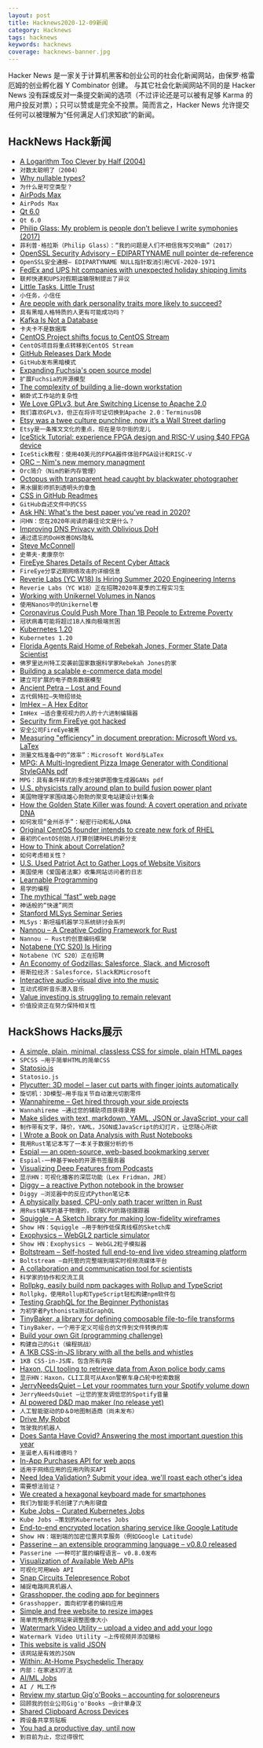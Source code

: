 ```yaml
---
layout: post
title: Hacknews2020-12-09新闻
category: Hacknews
tags: hacknews
keywords: hacknews
coverage: hacknews-banner.jpg
---
```


Hacker News 是一家关于计算机黑客和创业公司的社会化新闻网站，由保罗·格雷厄姆的创业孵化器 Y Combinator 创建。
与其它社会化新闻网站不同的是 Hacker News 没有踩或反对一条提交新闻的选项（不过评论还是可以被有足够 Karma 的用户投反对票）；只可以赞或是完全不投票。简而言之，Hacker News 允许提交任何可以被理解为“任何满足人们求知欲”的新闻。

## HackNews Hack新闻


- [A Logarithm Too Clever by Half (2004)](https://people.eecs.berkeley.edu/~wkahan/LOG10HAF.TXT)
- `对数太聪明了（2004）`
- [Why nullable types?](https://medium.com/dartlang/why-nullable-types-7dd93c28c87a)
- `为什么是可空类型？`
- [AirPods Max](https://www.apple.com/newsroom/2020/12/apple-introduces-airpods-max-the-magic-of-airpods-in-a-stunning-over-ear-design/)
- `AirPods Max`
- [Qt 6.0](https://www.qt.io/blog/qt-6.0-released)
- `Qt 6.0`
- [Philip Glass: My problem is people don’t believe I write symphonies (2017)](https://www.theguardian.com/music/2017/jan/22/philip-glass-80-interview-observer-new-review)
- `菲利普·格拉斯（Philip Glass）：“我的问题是人们不相信我写交响曲”（2017）`
- [OpenSSL Security Advisory – EDIPARTYNAME null pointer de-reference](https://www.openssl.org/news/secadv/20201208.txt)
- `OpenSSL安全通报– EDIPARTYNAME NULL指针取消引用CVE-2020-1971`
- [FedEx and UPS hit companies with unexpected holiday shipping limits](https://www.modernretail.co/retailers/this-is-going-to-ruin-us-fedex-and-ups-hit-companies-with-unexpected-holiday-shipping-limits/)
- `联邦快递和UPS对假期运输限制提出了异议`
- [Little Tasks, Little Trust](http://adamard.com/little_tasks.html)
- `小任务，小信任`
- [Are people with dark personality traits more likely to succeed?](https://psyche.co/ideas/are-people-with-dark-personality-traits-more-likely-to-succeed)
- `具有黑暗人格特质的人更有可能成功吗？`
- [Kafka Is Not a Database](https://materialize.com/kafka-is-not-a-database/)
- `卡夫卡不是数据库`
- [CentOS Project shifts focus to CentOS Stream](https://lists.centos.org/pipermail/centos-announce/2020-December/048208.html)
- `CentOS项目将重点转移到CentOS Stream`
- [GitHub Releases Dark Mode](https://github.com/settings/appearance)
- `GitHub发布黑暗模式`
- [Expanding Fuchsia's open source model](https://opensource.googleblog.com/2020/12/expanding-fuchsias-open-source-model.html)
- `扩展Fuchsia的开源模型`
- [The complexity of building a lie-down workstation](https://altwork.com/blogs/news/the-complexity-of-building-a-lie-down-workstation)
- `躺卧式工作站的复杂性`
- [We Love GPLv3, but Are Switching License to Apache 2.0](https://terminusdb.com/blog/2020/12/08/we-love-gplv3-but-are-switching-license-to-apache-2-0-terminusdb/)
- `我们喜欢GPLv3，但正在将许可证切换到Apache 2.0：TerminusDB`
- [Etsy was a twee culture punchline, now it’s a Wall Street darling](https://www.nytimes.com/2020/12/08/business/etsy-masks-wall-street.html)
- `Etsy是一条推文文化的重点，现在是华尔街的宠儿`
- [IceStick Tutorial: experience FPGA design and RISC-V using $40 FPGA device](https://github.com/BrunoLevy/learn-fpga/blob/master/FemtoRV/TUTORIALS/IceStick.md)
- `IceStick教程：使用40美元的FPGA器件体验FPGA设计和RISC-V`
- [ORC – Nim's new memory managment](https://nim-lang.org/blog/2020/12/08/introducing-orc.html)
- `Orc简介（Nim的新内存管理）`
- [Octopus with transparent head caught by blackwater photographer](https://mymodernmet.com/wu-yung-sen-blackwater-photography/)
- `黑水摄影师抓到透明头的章鱼`
- [CSS in GitHub Readmes](https://github.com/sindresorhus/css-in-readme-like-wat)
- `GitHub自述文件中的CSS`
- [Ask HN: What's the best paper you've read in 2020?](item?id=25346456)
- `问HN：您在2020年阅读的最佳论文是什么？`
- [Improving DNS Privacy with Oblivious DoH](https://blog.cloudflare.com/oblivious-dns/)
- `通过遗忘的DoH改善DNS隐私`
- [Steve McConnell](https://deprogrammaticaipsum.com/steve-mcconnell/)
- `史蒂夫·麦康奈尔`
- [FireEye Shares Details of Recent Cyber Attack](https://www.fireeye.com/blog/products-and-services/2020/12/fireeye-shares-details-of-recent-cyber-attack-actions-to-protect-community.html)
- `FireEye分享近期网络攻击的详细信息`
- [Reverie Labs (YC W18) Is Hiring Summer 2020 Engineering Interns](https://www.workatastartup.com/jobs/40492)
- `Reverie Labs（YC W18）正在招聘2020年夏季的工程实习生`
- [Working with Unikernel Volumes in Nanos](https://nanovms.com/dev/tutorials/working-with-unikernel-volumes-in-nanos)
- `使用Nanos中的Unikernel卷`
- [Coronavirus Could Push More Than 1B People to Extreme Poverty](https://nationalinterest.org/blog/coronavirus/coronavirus-could-push-more-1-billion-people-extreme-poverty-174057)
- `冠状病毒可能将超过1B人推向极端贫困`
- [Kubernetes 1.20](https://kubernetes.io/blog/2020/12/08/kubernetes-1-20-release-announcement/)
- `Kubernetes 1.20`
- [Florida Agents Raid Home of Rebekah Jones, Former State Data Scientist](https://www.npr.org/2020/12/08/944200394/florida-agents-raid-home-of-rebekah-jones-former-state-data-scientist)
- `佛罗里达州特工突袭前国家数据科学家Rebekah Jones的家`
- [Building a scalable e-commerce data model](https://resources.fabric.inc/blog/ecommerce-data-model)
- `建立可扩展的电子商务数据模型`
- [Ancient Petra – Lost and Found](https://www.nationalgeographic.com/history/magazine/2016/01-02/petra/)
- `古代佩特拉–失物招领处`
- [ImHex – A Hex Editor](https://github.com/WerWolv/ImHex)
- `ImHex –适合重视视力的人的十六进制编辑器`
- [Security firm FireEye got hacked](https://www.reuters.com/article/us-fireeye-cyber/u-s-cybersecurity-firm-fireeye-discloses-breach-theft-of-hacking-tools-idUSKBN28I31E)
- `安全公司FireEye被黑`
- [Measuring "efficiency" in document prepration: Microsoft Word vs. LaTex](https://blog.cr.yp.to/20201206-msword.html)
- `测量文档准备中的“效率”：Microsoft Word与LaTex`
- [MPG: A Multi-Ingredient Pizza Image Generator with Conditional StyleGANs pdf](https://export.arxiv.org/pdf/2012.02821.pdf)
- `MPG：具有条件样式的多成分披萨图像生成器GANs pdf`
- [U.S. physicists rally around plan to build fusion power plant](https://www.sciencemag.org/news/2020/12/us-physicists-rally-around-ambitious-plan-build-fusion-power-plant)
- `美国物理学家围绕雄心勃勃的聚变电站建设计划集会`
- [How the Golden State Killer was found: A covert operation and private DNA](https://www.latimes.com/california/story/2020-12-08/man-in-the-window)
- `如何发现“金州杀手”：秘密行动和私人DNA`
- [Original CentOS founder intends to create new fork of RHEL](http://rockylinux.org)
- `最初的CentOS创始人打算创建RHEL的新分支`
- [How to Think about Correlation?](https://statmodeling.stat.columbia.edu/2020/12/03/how-to-think-about-correlation-its-the-slope-of-the-regression-when-x-and-y-have-been-standardized/)
- `如何考虑相关性？`
- [U.S. Used Patriot Act to Gather Logs of Website Visitors](https://www.nytimes.com/2020/12/03/us/politics/section-215-patriot-act.html)
- `美国使用《爱国者法案》收集网站访问者的日志`
- [Learnable Programming](http://worrydream.com/#!/LearnableProgramming)
- `易学的编程`
- [The mythical “fast” web page](https://calendar.perfplanet.com/2020/the-mythical-fast-web-page/)
- `神话般的“快速”网页`
- [Stanford MLSys Seminar Series](https://mlsys.stanford.edu/?ref=mlnews)
- `MLSys：斯坦福机器学习系统研讨会系列`
- [Nannou – A Creative Coding Framework for Rust](https://nannou.cc/)
- `Nannou – Rust的创意编码框架`
- [Notabene (YC S20) Is Hiring](https://notabene.id/jobs/backend-engineer)
- `Notabene（YC S20）正在招聘`
- [An Economy of Godzillas: Salesforce, Slack, and Microsoft](https://mattstoller.substack.com/p/an-economy-of-godzillas-salesforce)
- `哥斯拉经济：Salesforce，Slack和Microsoft`
- [Interactive audio-visual dive into the music](https://physicsofbeauty.art/)
- `互动式视听音乐潜入音乐`
- [Value investing is struggling to remain relevant](https://www.economist.com/briefing/2020/11/14/value-investing-is-struggling-to-remain-relevant)
- `价值投资正在努力保持相关性`


## HackShows Hacks展示

- [ A simple, plain, minimal, classless CSS for simple, plain HTML pages](https://github.com/susam/spcss)
- `SPCSS –用于简单HTML的简单CSS`
- [ Statosio.js](https://d3.statosio.com)
- `Statosio.js`
- [ Plycutter: 3D model – laser cut parts with finger joints automatically](https://github.com/tjltjl/plycutter)
- `旋切机：3D模型–用手指关节自动激光切割零件`
- [ Wannahireme – Get hired through your side projects](https://wannahireme.com)
- `Wannahireme –通过您的辅助项目获得录用`
- [ Make slides with text, markdown, YAML, JSON or JavaScript, your call](https://play.presenta.cc/v2)
- `制作带有文字，降价，YAML，JSON或JavaScript的幻灯片，让您随心所欲`
- [ I Wrote a Book on Data Analysis with Rust Notebooks](https://datacrayon.com/shop/product/data-analysis-with-rust-notebooks/)
- `我用Rust笔记本写了一本关于数据分析的书`
- [ Espial — an open-source, web-based bookmarking server](https://github.com/jonschoning/espial)
- `Espial-一种基于Web的开源书签服务器`
- [ Visualizing Deep Features from Podcasts](http://lexfridman.faith/)
- `显示HN：可视化播客的深层功能（Lex Fridman，JRE）`
- [ Diggy – a reactive Python notebook in the browser](https://diggyhq.com/)
- `Diggy –浏览器中的反应式Python笔记本`
- [ A physically based, CPU-only path tracer written in Rust](https://github.com/ekzhang/rpt/)
- `用Rust编写的基于物理的，仅限CPU的路径跟踪器`
- [ Squiggle – A Sketch library for making low-fidelity wireframes](https://ui8.net/squiggle/products/squiggle)
- `Show HN：Squiggle –用于制作低保真线框的Sketch库`
- [ Exophysics – WebGL2 particle simulator](https://exophysics.net/)
- `Show HN：Exophysics – WebGL2粒子模拟器`
- [ Boltstream – Self-hosted full end-to-end live video streaming platform](https://github.com/benwilber/boltstream)
- `Boltstream –自托管的完整端到端实时视频流媒体平台`
- [ A collaboration and communication tool for scientists](http://www.presearch.co)
- `科学家的协作和交流工具`
- [ Rollpkg, easily build npm packages with Rollup and TypeScript](https://github.com/rafgraph/rollpkg)
- `Rollpkg，使用Rollup和TypeScript轻松构建npm软件包`
- [ Testing GraphQL for the Beginner Pythonistas](https://fithis2001.medium.com/testing-graphql-for-the-beginner-pythonistas-79cdda9b722c)
- `为初学者Pythonista测试GraphQL`
- [ TinyBaker, a library for defining composable file-to-file transforms](https://github.com/evinism/TinyBaker)
- `TinyBaker，一个用于定义可组合的文件到文件转换的库`
- [ Build your own Git (programming challenge)](https://codecrafters.io/challenges/git)
- `构建自己的Git（编程挑战）`
- [ A 1KB CSS-in-JS library with all the bells and whistles](https://github.com/sunesimonsen/stylewars)
- `1KB CSS-in-JS库，包含所有内容`
- [ Haxon, CLI tooling to retrieve data from Axon police body cams](https://github.com/xraymemory/haxon)
- `显示HN：Haxon，CLI工具可从Axon警察车身凸轮中检索数据`
- [ JerryNeedsQuiet – Let your roommates turn your Spotify volume down](https://jerryneedsquiet.com/)
- `JerryNeedsQuiet –让您的室友调低您的Spotify音量`
- [ AI powered D&D map maker (no release yet)](https://www.dungeonalchemist.com)
- `人工智能驱动的D＆D地图制造商（尚未发布）`
- [ Drive My Robot](http://teleportconnect.com/teleport.html)
- `驾驶我的机器人`
- [ Does Santa Have Covid? Answering the most important question this year](https://www.doessantahavecovid.com/)
- `圣诞老人有科维德吗？`
- [ In-App Purchases API for web apps](https://www.outpan.com/docs/monetization/in-app-purchases)
- `适用于网络应用的应用内购买API`
- [ Need Idea Validation? Submit your idea, we'll roast each other's idea](http://roastmyidea.com/)
- `需要想法验证？`
- [ We created a hexagonal keyboard made for smartphones](https://typewise.app/?ref=hackernews)
- `我们为智能手机创建了六角形键盘`
- [ Kube Jobs – Curated Kubernetes Jobs](https://kubejobs.io)
- `Kube Jobs –策划的Kubernetes Jobs`
- [ End-to-end encrypted location sharing service like Google Latitude](https://www.zood.xyz/)
- `Show HN：端到端的加密位置共享服务（例如Google Latitude）`
- [ Passerine – an extensible programming language – v0.8.0 released](https://github.com/vrtbl/passerine)
- `Passerine –一种可扩展的编程语言– v0.8.0发布`
- [ Visualization of Available Web APIs](https://wwwperiodictable.surge.sh/?hn4)
- `可视化可用Web API`
- [ Snap Circuits Telepresence Robot](https://www.instructables.com/DIY-Telepresence-Robot/)
- `捕捉电路网真机器人`
- [ Grasshopper, the coding app for beginners](https://grasshopper.app/)
- `Grasshopper，面向初学者的编码应用`
- [ Simple and free website to resize images](https://www.simpleimageeditor.com/)
- `简单而免费的网站来调整图像大小`
- [ Watermark Video Utility – upload a video and add your logo](https://shotstack.io/demo/watermarker/)
- `Watermark Video Utility –上传视频并添加徽标`
- [ This website is valid JSON](https://webdatarender.com/)
- `该网站是有效的JSON`
- [ Within: At-Home Psychedelic Therapy](http://TryWithin.com)
- `内部：在家迷幻疗法`
- [ AI/ML Jobs](https://www.aijobsdb.com/)
- `AI / ML工作`
- [ Review my startup Gig'o'Books – accounting for solopreneurs](https://www.gigobooks.com/)
- `回顾我的创业公司Gig'o'Books –会计单身汉`
- [ Shared Clipboard Across Devices](https://github.com/binwiederhier/pcopy)
- `跨设备共享剪贴板`
- [ You had a productive day, until now](http://slices.ovh/?puzzles)
- `到目前为止，您过得很忙`

